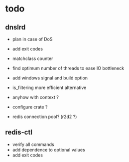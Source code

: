 # todo

## dnslrd
- plan in case of DoS
- add exit codes

- matchclass counter
- find optimum number of threads to ease IO bottleneck
- add windows signal and build option

- is_filtering more efficient alternative
- anyhow with context ?
- configure crate ?
- redis connection pool? (r2d2 ?)

## redis-ctl
- verify all commands
- add dependence to optional values
- add exit codes

